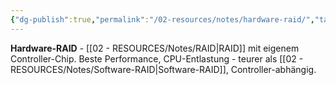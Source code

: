```yaml
---
{"dg-publish":true,"permalink":"/02-resources/notes/hardware-raid/","tags":["raid/implementation","controller/hardware"],"noteIcon":"","updated":"2025-08-27T15:03:20.128+02:00"}
---
```



**Hardware-RAID** - [[02 - RESOURCES/Notes/RAID\|RAID]] mit eigenem Controller-Chip.
Beste Performance, CPU-Entlastung - teurer als [[02 - RESOURCES/Notes/Software-RAID\|Software-RAID]], Controller-abhängig.